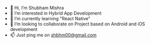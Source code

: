 - 👋 Hi, I’m Shubham Mishra
- 👀 I’m interested in Hybrid App Development
- 🌱 I’m currently learning "React Native"
- 💞️ I’m looking to collaborate on Project based on Android and iOS development
- 📫 Just ping me on shbhm00@gmail.com

<!---
shbhm00/shbhm00 is a ✨ special ✨ repository because its `README.md` (this file) appears on your GitHub profile.
You can click the Preview link to take a look at your changes.
--->
